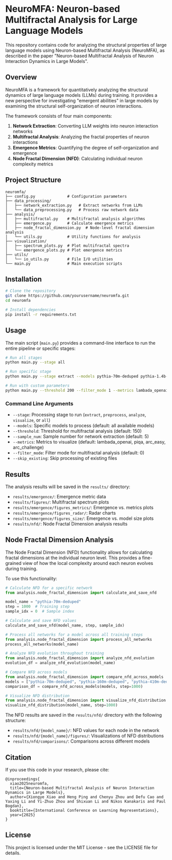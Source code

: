 # NeuroMFA: Neuron-based Multifractal Analysis for Large Language Models

This repository contains code for analyzing the structural properties of large language models using Neuron-based Multifractal Analysis (NeuroMFA), as described in the paper "Neuron-based Multifractal Analysis of Neuron Interaction Dynamics in Large Models".

## Overview

NeuroMFA is a framework for quantitatively analyzing the structural dynamics of large language models (LLMs) during training. It provides a new perspective for investigating "emergent abilities" in large models by examining the structural self-organization of neuron interactions.

The framework consists of four main components:
1. **Network Extraction**: Converting LLM weights into neuron interaction networks
2. **Multifractal Analysis**: Analyzing the fractal properties of neuron interactions
3. **Emergence Metrics**: Quantifying the degree of self-organization and emergence
4. **Node Fractal Dimension (NFD)**: Calculating individual neuron complexity metrics

## Project Structure

```
neuromfa/
├── config.py              # Configuration parameters
├── data_processing/
│   ├── network_extraction.py   # Extract networks from LLMs
│   └── data_preprocessing.py   # Process raw network data
├── analysis/
│   ├── multifractal.py    # Multifractal analysis algorithms
│   ├── emergence.py       # Calculate emergence metrics
│   ├── node_fractal_dimension.py  # Node-level fractal dimension analysis
│   └── utils.py           # Utility functions for analysis
├── visualization/
│   ├── spectrum_plots.py  # Plot multifractal spectra
│   └── emergence_plots.py # Plot emergence metrics
├── utils/
│   └── io_utils.py        # File I/O utilities
└── main.py                # Main execution scripts
```

## Installation

```bash
# Clone the repository
git clone https://github.com/yourusername/neuromfa.git
cd neuromfa

# Install dependencies
pip install -r requirements.txt
```

## Usage

The main script (`main.py`) provides a command-line interface to run the entire pipeline or specific stages:

```bash
# Run all stages
python main.py --stage all

# Run specific stage
python main.py --stage extract --models pythia-70m-deduped pythia-1.4b-deduped

# Run with custom parameters
python main.py --threshold 200 --filter_mode 1 --metrics lambada_openai piqa
```

### Command Line Arguments

- `--stage`: Processing stage to run (`extract`, `preprocess`, `analyze`, `visualize`, or `all`)
- `--models`: Specific models to process (default: all available models)
- `--threshold`: Threshold for multifractal analysis (default: 150)
- `--sample_num`: Sample number for network extraction (default: 5)
- `--metrics`: Metrics to visualize (default: lambada_openai, piqa, arc_easy, arc_challenge)
- `--filter_mode`: Filter mode for multifractal analysis (default: 0)
- `--skip_existing`: Skip processing of existing files

## Results

The analysis results will be saved in the `results/` directory:
- `results/emergence/`: Emergence metric data
- `results/figures/`: Multifractal spectrum plots
- `results/emergence/figures_metrics/`: Emergence vs. metrics plots
- `results/emergence/figures_radar/`: Radar charts
- `results/emergence/figures_size/`: Emergence vs. model size plots
- `results/nfd/`: Node Fractal Dimension analysis results

## Node Fractal Dimension Analysis

The Node Fractal Dimension (NFD) functionality allows for calculating fractal dimensions at the individual neuron level. This provides a fine-grained view of how the local complexity around each neuron evolves during training.

To use this functionality:

```python
# Calculate NFD for a specific network
from analysis.node_fractal_dimension import calculate_and_save_nfd

model_name = "pythia-70m-deduped"
step = 1000  # Training step
sample_idx = 0  # Sample index

# Calculate and save NFD values
calculate_and_save_nfd(model_name, step, sample_idx)

# Process all networks for a model across all training steps
from analysis.node_fractal_dimension import process_all_networks
process_all_networks(model_name)

# Analyze NFD evolution throughout training
from analysis.node_fractal_dimension import analyze_nfd_evolution
evolution_df = analyze_nfd_evolution(model_name)

# Compare NFD across models
from analysis.node_fractal_dimension import compare_nfd_across_models
models = ["pythia-70m-deduped", "pythia-160m-deduped", "pythia-410m-deduped"]
comparison_df = compare_nfd_across_models(models, step=1000)

# Visualize NFD distribution
from analysis.node_fractal_dimension import visualize_nfd_distribution
visualize_nfd_distribution(model_name, step=1000)
```

The NFD results are saved in the `results/nfd/` directory with the following structure:
- `results/nfd/{model_name}/`: NFD values for each node in the network
- `results/nfd/{model_name}/figures/`: Visualizations of NFD distributions
- `results/nfd/comparisons/`: Comparisons across different models

## Citation

If you use this code in your research, please cite:

```
@inproceedings{
  xiao2025neuromfa,
  title={Neuron-based Multifractal Analysis of Neuron Interaction Dynamics in Large Models},
  author={Xiongye Xiao and Heng Ping and Chenyu Zhou and Defu Cao and Yaxing Li and Yi-Zhuo Zhou and Shixuan Li and Nikos Kanakaris and Paul Bogdan},
  booktitle={International Conference on Learning Representations},
  year={2025}
}
```

## License

This project is licensed under the MIT License - see the LICENSE file for details.

